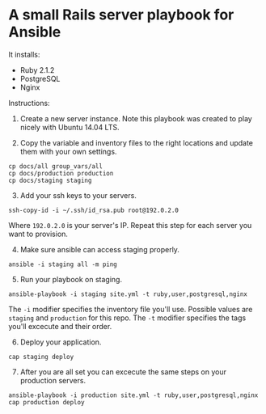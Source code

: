 # A small Rails server playbook for Ansible

It installs:

* Ruby 2.1.2
* PostgreSQL
* Nginx

Instructions:

1. Create a new server instance. Note this playbook was created to play nicely with Ubuntu 14.04 LTS.

2. Copy the variable and inventory files to the right locations and update them with your own settings.

  ```
  cp docs/all group_vars/all
  cp docs/production production
  cp docs/staging staging
  ```

3. Add your ssh keys to your servers.

  ```
  ssh-copy-id -i ~/.ssh/id_rsa.pub root@192.0.2.0
  ```

  Where `192.0.2.0` is your server's IP. Repeat this step for each server you want to provision.

4. Make sure ansible can access staging properly.

  ```
  ansible -i staging all -m ping
  ```

5. Run your playbook on staging.

  ```
  ansible-playbook -i staging site.yml -t ruby,user,postgresql,nginx
  ```

  The `-i` modifier specifies the inventory file you'll use. Possible values are `staging` and `production` for this repo.
  The `-t` modifier specifies the tags you'll excecute and their order.

6. Deploy your application.

  ```
  cap staging deploy
  ```

7. After you are all set you can excecute the same steps on your production servers.

  ```
  ansible-playbook -i production site.yml -t ruby,user,postgresql,nginx
  cap production deploy
  ```
